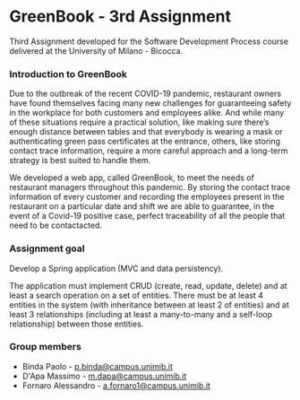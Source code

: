 GreenBook - 3rd Assignment
====================================
Third Assignment developed for the Software Development Process course delivered at the University of Milano - Bicocca.

### Introduction to GreenBook
Due to the outbreak of the recent COVID-19 pandemic, restaurant owners have found themselves facing many new challenges for guaranteeing safety in the workplace for both customers and employees alike. And while many of these situations require a practical solution, like making sure there’s enough distance between tables and that everybody is wearing a mask or authenticating green pass certificates at the entrance, others, like storing contact trace information, require a more careful approach and a long-term strategy is best suited to handle them.

We developed a web app, called GreenBook, to meet the needs of restaurant managers throughout this pandemic. By storing the contact trace information of every customer and recording the employees present in the restaurant on a particular date and shift we are able to guarantee, in the event of a Covid-19 positive case, perfect traceability of all the people that need to be contactacted.

### Assignment goal
Develop a Spring application (MVC and data persistency).

The application must implement CRUD (create, read, update, delete) and at least a search operation on a set of entities. There must be at least 4 entities in the system (with inheritance between at least 2 of entities) and at least 3 relationships (including at least a many-to-many and a self-loop relationship) between those entities.

### Group members
* Binda Paolo - [p.binda@campus.unimib.it](mailto:p.binda@campus.unimib.it)<br/>
* D'Apa Massimo - [m.dapa@campus.unimib.it](mailto:m.dapa@campus.unimib.it)<br/>
* Fornaro Alessandro - [a.fornaro1@campus.unimib.it](mailto:a.fornaro1@campus.unimib.it)
